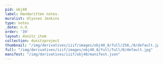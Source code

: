 ```yaml
---
pid: obj40
label: Handwritten notes.
muralist: Ulysses Jenkins
type: notes
_date: n.d.
order: '39'
layout: dunitz_item
collection: dunitzproject
thumbnail: "/img/derivatives/iiif/images/obj40_8/full/250,/0/default.jpg"
full: "/img/derivatives/iiif/images/obj40_8/full/full/0/default.jpg"
manifest: "/img/derivatives/iiif/obj40/manifest.json"
---
```

